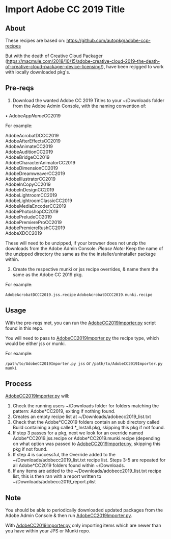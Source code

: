 # Import Adobe CC 2019 Title

## About
These recipes are based on: https://github.com/autopkg/adobe-ccp-recipes

But with the death of Creative Cloud Packager (https://macmule.com/2018/10/15/adobe-creative-cloud-2019-the-death-of-creative-cloud-packager-device-licensing/), have been rejigged to work with locally downloaded pkg's.

## Pre-reqs

1. Download the wanted Adobe CC 2019 Titles to your ~/Downloads folder from the Adobe Admin Console, with the naming convention of:

• Adobe*AppName*CC2019

For example:

AdobeAcrobatDCCC2019    
AdobeAfterEffectsCC2019    
AdobeAnimateCC2019    
AdobeAuditionCC2019    
AdobeBridgeCC2019    
AdobeCharacterAnimatorCC2019    
AdobeDimensionCC2019    
AdobeDreamweaverCC2019    
AdobeIllustratorCC2019    
AdobeInCopyCC2019    
AdobeInDesignCC2019    
AdobeLightroomCC2019    
AdobeLightroomClassicCC2019    
AdobeMediaEncoderCC2019    
AdobePhotoshopCC2019    
AdobePreludeCC2019    
AdobePremiereProCC2019    
AdobePremiereRushCC2019    
AdobeXDCC2019

These will need to be unzipped, if your browser does not unzip the downloads from the Adobe Admin Console.
*Please Note:* Keep the name of the unzipped directory the same as the the installer/uninstaller package within. 

2. Create the respective munki or jss recipe overrides, & name them the same as the Adobe CC 2019 pkg.

For example:

`AdobeAcrobatDCCC2019.jss.recipe`
`AdobeAcrobatDCCC2019.munki.recipe`

## Usage
With the pre-reqs met, you can run the [AdobeCC2019Importer.py](https://github.com/autopkg/dataJAR-recipes/blob/master/Adobe%20CC%202019/AdobeCC2019Importer.py) script found in this repo.

You will need to pass to [AdobeCC2019Importer.py](https://github.com/autopkg/dataJAR-recipes/blob/master/Adobe%20CC%202019/AdobeCC2019Importer.py) the recipe type, which would be either jss or munki.

For example:

`/path/to/AdobeCC2019Importer.py jss` or `/path/to/AdobeCC2019Importer.py munki`

## Process
[AdobeCC2019Importer.py](https://github.com/autopkg/dataJAR-recipes/blob/master/Adobe%20CC%202019/AdobeCC2019Importer.py) will:

1. Check the running users ~/Downloads folder for folders matching the pattern: Adobe\*CC2019, exiting if nothing found.
2. Creates an empty recipe list at ~/Downloads/adobecc2019_list.txt
3. Check that the Adobe&ast;CC2019 folders contain an sub directory called Build containing a pkg called \*\_Install.pkg, skipping this pkg if not found.
4. If step 3 passes for a pkg, next we look for an override named Adobe\*CC2019.jss.recipe or Adobe\*CC2019.munki.recipe (depending on what option was passed to [AdobeCC2019Importer.py](https://github.com/autopkg/dataJAR-recipes/blob/master/Adobe%20CC%202019/AdobeCC2019Importer.py), skipping this pkg if not found.
5. If step 4 is successful, the Override added to the ~/Downloads/adobecc2019_list.txt recipe list. Steps 3-5 are repeated for all Adobe&ast;CC2019 folders found within ~/Downloads.
6. If any items are added to the ~/Downloads/adobecc2019_list.txt recipe list, this is then ran with a report written to ~/Downloads/adobecc2019_report.plist

## Note
You should be able to periodically downloaded updated packages from the Adobe Admin Console & then run [AdobeCC2019Importer.py](https://github.com/autopkg/dataJAR-recipes/blob/master/Adobe%20CC%202019/AdobeCC2019Importer.py).

With [AdobeCC2019Importer.py](https://github.com/autopkg/dataJAR-recipes/blob/master/Adobe%20CC%202019/AdobeCC2019Importer.py) only importing items which are newer than you have within your JPS or Munki repo.







